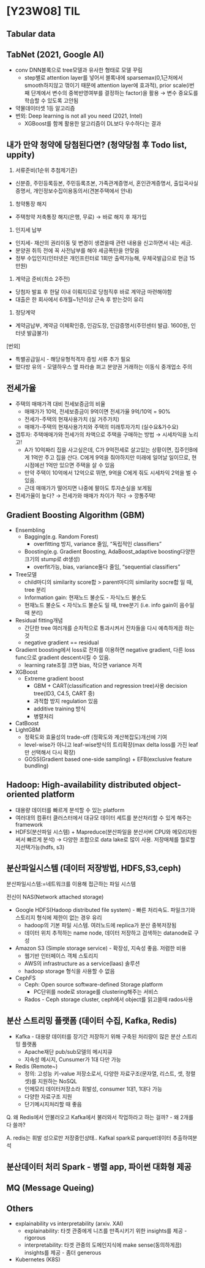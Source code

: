 # [Y23W08] TIL

## Tabular data

## TabNet (2021, Google AI)

- conv DNN블록으로 tree모델과 유사한 형태로 모델 꾸림
    - step별로 attention layer를 넣어서 블록내에 sparsemax(0,1근처에서 smooth하지않고 꺾이기 때문에 attention layer에 효과적), prior scale(i번째 단계에서 변수의 중복반영여부를 결정하는 factor)을 활용 → 변수 중요도를 학습할 수 있도록 고안됨
- 약물데이터셋 1등 알고리즘
- 번외: Deep learning is not all you need (2021, Intel)
    - XGBoost를 함께 활용한 알고리즘이 DL보다 우수하다는 결과

## 내가 만약 청약에 당첨된다면? (청약당첨 후 Todo list, uppity)

1. 서류준비(1순위 추첨제기준)
- 신분증, 주민등록등본, 주민등록초본, 가족관계증명서, 혼인관계증명서, 출입국사실증명서, 개인정보수집이용동의서(견본주택에서 안내)
1. 청약통장 해지
- 주택청약 저축통장 해지(은행, 무료) → 바로 해지 후 재가입
1. 인지세 납부
- 인지세- 재산의 권리이동 및 변경이 생겼을때 관련 내용을 신고하면서 내는 세금.
- 분양권 취득 전에 꼭 사전납부를 해야 세금폭탄을 안맞음
- 정부 수입인지(인터넷은 개인프린터로 1회만 출력가능해, 우체국발급으로 현금 15만원)
1. 계약금 준비(최소 2주전)
- 당첨자 발표 후 한달 이내 이뤄지므로 당첨직후 바로 계약금 마련해야함
- 대출은 한 회사에서 6개월~1년이상 근속 후 받는것이 유리
1. 정당계약
- 계약금납부, 계약금 이체확인증, 인감도장, 인감증명서(주민센터 발급. 1600원, 인터넷 발급불가)

[번외]

- 특별공급일시 - 해당유형적격자 증빙 서류 추가 필요
- 떴다방 유의 - 모델하우스 옆 파라솔 펴고 분양권 거래하는 이동식 중개업소 주의

## 전세가율

- 주택의 매매가격 대비 전세보증금의 비율
    - 매매가가 10억, 전세보증금이 9억이면 전세가율 9억/10억 = 90%
    - 전세가-주택의 현재사용가치 (실 거주가치)
    - 매매가-주택의 현재사용가치와 주택의 미래투자가치 (실수요&가수요)
- 갭투자: 주택매매가와 전세가의 차액으로 주택을 구매하는 방법 → 시세차익을 노리고!
    - A가 10억짜리 집을 사고싶은데, C가 9억전세로 살고있는 상황이면, 집주인B에게 1억만 주고 집을 산다. C에게 9억을 줘야하지만 미래에 일어날 일이므로, 현시점에선 1억만 있으면 주택을 살 수 있음
    - 만약 주택이 10억에서 12억으로 뛰면, 9억을 C에게 줘도 시세차익 2억을 벌 수 있음.
    - 근데 매매가가 떨어지면 나중에 팔아도 투자손실을 보게됨
- 전세가율이 높다? → 전세가와 매매가 차이가 적다 → 깡통주택!

## Gradient Boosting Algorithm (GBM)

- Ensembling
    - Bagging(e.g. Random Forest)
        - overfitting 방지, variance 줄임, “독립적인 classifiers”
    - Boosting(e.g. Gradient Boosting, AdaBoost_adaptive boosting다양한 크기의 stump로 dt생성)
        - overfit가능, bias, variance둘다 줄임, “sequential classifiers”
- Tree모델
    - child마디의 similarity score합 > parent마디의 similarity socre합 일 때, tree 분리
    - Information gain: 현재노드 불순도 - 자식노드 불순도
    - 현재노드 불순도 < 자식노드 불순도 일 때, tree분기 (i.e. info gain이 음수일때 분리)
- Residual fitting개념
    - 간단한 tree 여러개를 순차적으로 통과시켜서 잔차들을 다시 예측하게끔 하는 것
    - negative gradient == residual
- Gradient boosting에서 loss로 잔차를 이용하면 negative gradient, 다른 loss func으로 gradient descent시킬 수 있음.
    - learning rate조절 크면 bias, 작으면 variance 저격
- XGBoost
    - Extreme gradient boost
        - GBM + CART(classification and regression tree)사용 decision tree(ID3, C4.5, CART 중)
        - 과적합 방지 regulation 있음
        - additive training 방식
        - 병렬처리
- CatBoost
- LightGBM
    - 정확도와 효율성의 trade-off (정확도와 계산복잡도)개선에 기여
    - level-wise가 아니고 leaf-wise방식의 트리확장(max delta loss를 가진 leaf만 선택해서 다시 확장)
    - GOSS(Gradient based one-side sampling) + EFB(exclusive feature bundling)

## Hadoop: High-availability distributed object-oriented platform

- 대용량 데이터를 빠르게 분석할 수 있는 platform
- 여러대의 컴퓨터 클러스터에서 대규모 데이터 세트를 분산처리할 수 있게 해주는 framework
- HDFS(분산파일 시스템) + Mapreduce(분산파일을 분산서버 CPU와 메모리자원써서 빠르게 분석) → 다양한 조합으로 data lake로 많이 사용. 저장매체를 뭘로할지선택가능(hdfs, s3)

## 분산파일시스템 (데이터 저장방법, HDFS,S3,ceph)

분산파일시스템:=네트워크를 이용해 접근하는 파일 시스템

전신이 NAS(Network attached storage)

- Google HDFS(Hadoop distributed file system) - 빠른 처리속도. 파일크기와 스토리지 형식에 제한이 없는 경우 유리
    - hadoop의 기본 파일 시스템. 여러노드에 replica가 분산 중복저장됨
    - 데이터 위치 추적하는 name node, 데이터 저장하고 검색하는 datanode로 구성
- Amazon S3 (Simple storage service) - 확장성, 지속성 좋음. 저렴한 비용
    - 웹기반 인터페이스 객체 스토리지
    - AWS의 infrastructure as a service(Iaas) 솔루션
    - hadoop storage 형식을 사용할 수 없음
- CephFS
    - Ceph: Open source software-defined Storage platform
        - PC단위를 node로 storage를 clustering해주는 서비스
    - Rados - Ceph storage cluster, ceph에서 object를 읽고쓸때 rados사용

## 분산 스트리밍 플랫폼 (데이터 수집, Kafka,  Redis)

- Kafka - 대용량 데이터를 장기간 저장하기 위해 구축된 처리량이 많은 분산 스트리밍 플랫폼
    - Apache재단 pub/sub모델의 메시지큐
    - 지속성 메시지, Cunsumer가 1대 다만 가능
- Redis (Remote~)
    - 정의: 고성능 키-value 저장소로서, 다양한 자료구조(문자열, 리스트, 셋, 정렬셋)를 지원하는 NoSQL
    - 인메모리 데이터저장소라 휘발성, consumer 1대1, 1대다 가능
    - 다양한 자료구조 지원
    - 단기메시지처리할 때 좋음

Q. 왜 Redis에서 안불러오고 Kafka에서 불러와서 작업하라고 하는 걸까? - 왜 2개를 다 쓸까?

A. redis는 휘발 성으로만 저장중인상태.. Kafkal spark로 parquet데이터 추출하여분석

## 분산데이터 처리 Spark - 병렬 app, 파이썬 대화형 제공

## MQ (Message Queing)

## Others

- explainability vs interpretability (arxiv. XAI)
    - explainability: 타겟 관중에게 니즈를 만족시키기 위한 insights를 제공 - rigorous
    - interpretability: 타겟 관중의 도메인지식에 make sense(동의하게끔) insights를 제공 - 좀더 generous
- Kubernetes (K8S)